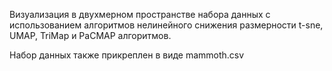 Визуализация в двухмерном пространстве набора данных с использованием алгоритмов нелинейного снижения размерности t-sne, UMAP, TriMap и PaCMAP алгоритмов.

Набор данных также прикреплен в виде mammoth.csv
